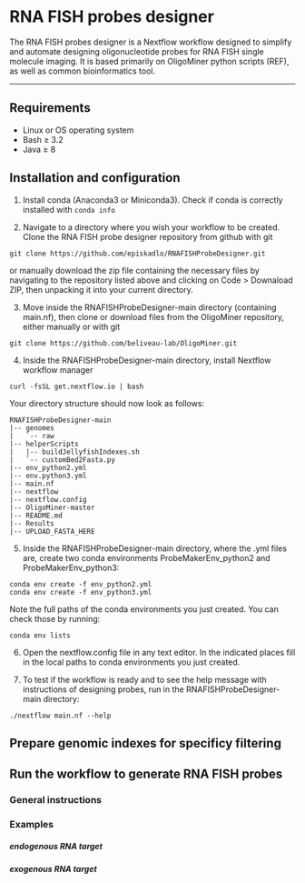 # RNA FISH probes designer

The RNA FISH probes designer is a Nextflow workflow designed to simplify and automate designing oligonucleotide probes for RNA FISH single molecule imaging.
It is based primarily on OligoMiner python scripts (REF), as well as common bioinformatics tool.  

***

## Requirements
* Linux or OS operating system
* Bash &GreaterEqual; 3.2
* Java &GreaterEqual; 8


## Installation and configuration

1. Install conda (Anaconda3 or Miniconda3).
Check if conda is correctly installed with `conda info `

2. Navigate to a directory where you wish your workflow to be created.
Clone the RNA FISH probe designer repository from github with git
```
git clone https://github.com/episkadlo/RNAFISHProbeDesigner.git  
```
or manually download the zip file containing the necessary files by navigating to the repository listed above and clicking on Code > Downaload ZIP, then unpacking it into your current directory.

3. Move inside the RNAFISHProbeDesigner-main directory (containing main.nf), then clone or download files from the OligoMiner repository, either manually or with git
```
git clone https://github.com/beliveau-lab/OligoMiner.git
```  

4. Inside the RNAFISHProbeDesigner-main directory, install Nextflow workflow manager
```
curl -fsSL get.nextflow.io | bash
```

Your directory structure should now look as follows:

```
RNAFISHProbeDesigner-main
|-- genomes
|   `-- raw
|-- helperScripts
|   |-- buildJellyfishIndexes.sh
|   `-- customBed2Fasta.py
|-- env_python2.yml
|-- env.python3.yml
|-- main.nf
|-- nextflow
|-- nextflow.config
|-- OligoMiner-master
|-- README.md
|-- Results
|-- UPLOAD_FASTA_HERE
```

5. Inside the RNAFISHProbeDesigner-main directory, where the .yml files are, create two conda environments ProbeMakerEnv_python2 and ProbeMakerEnv_python3:
```
conda env create -f env_python2.yml
conda env create -f env_python3.yml
```
Note the full paths of the conda environments you just created. You can check those by running:
```
conda env lists
```
6. Open the nextflow.config file in any text editor. In the indicated places fill in the local paths to conda environments you just created.

7. To test if the workflow is ready and to see the help message with instructions of designing probes, run in the RNAFISHProbeDesigner-main directory:
```
./nextflow main.nf --help
```

## Prepare genomic indexes for specificy filtering

## Run the workflow to generate RNA FISH probes
### General instructions


### Examples

##### endogenous RNA target

##### exogenous RNA target
